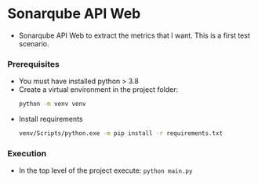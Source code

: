 # Sonarqube API Web
- Sonarqube API Web to extract the metrics that I want. This is a first test scenario.

### Prerequisites

- You must have installed python > 3.8
- Create a virtual environment in the project folder:
  ```bash
  python -m venv venv
  ```
- Install requirements
  ```bash
  venv/Scripts/python.exe -m pip install -r requirements.txt
  ```

### Execution

- In the top level of the project execute:
  `python main.py`
